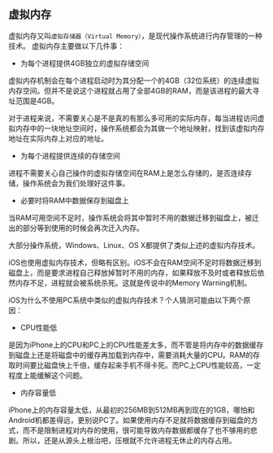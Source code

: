 ## 虚拟内存

虚拟内存又叫`虚拟存储器（Virtual Memory）`，是现代操作系统进行内存管理的一种技术。
虚拟内存主要做以下几件事：

* 为每个进程提供4GB独立的虚拟存储空间

虚拟内存机制会在每个进程启动时为其分配一个的4GB（32位系统）的连续虚拟内存空间。但并不是说这个进程就占用了全部4GB的RAM，而是该进程的最大寻址范围是4GB。

对于进程来说，不需要关心是不是真的有那么多可用的实际内存，每当进程访问虚拟内存中的一块地址空间时，操作系统都会为其做一个地址映射，找到该虚拟内存地址在实际内存上对应的地址。

* 为每个进程提供连续的存储空间

进程不需要关心自己操作的虚拟存储空间在RAM上是怎么存储的，是否连续存储，操作系统会为我们处理好这件事。

* 必要时将RAM中数据保存到磁盘上

当RAM可用空间不足时，操作系统会将其中暂时不用的数据迁移到磁盘上，被迁出的部分等到使用的时候会再次迁入内存。

大部分操作系统，Windows、Linux、OS X都提供了类似上述的虚拟内存技术。

iOS也使用虚拟内存技术，但略有区别。iOS不会在RAM空间不足时将数据迁移到磁盘上，而是要求进程自己释放掉暂时不用的内存，如果释放不及时或者释放后依然内存不足，进程就会被系统杀死。这就是传说中的Memory Warning机制。

iOS为什么不使用PC系统中类似的虚拟内存技术？个人猜测可能由以下两个原因：

* CPU性能低

是因为iPhone上的CPU和PC上的CPU性能差太多，而不管是将内存中的数据缓存到磁盘上还是将磁盘中的缓存再加载到内存中，需要消耗大量的CPU。RAM的存取时间要比磁盘快上千倍，缓存起来手机不得卡死。而PC上CPU性能较高，一定程度上能缓解这个问题。

* 内存容量低

iPhone上的内存容量太低，从最初的256MB到512MB再到现在的1GB，哪怕和Android机都差得远，更别说PC了。如果使用内存不足就将数据缓存到磁盘的方式，而不是限制进程对内存的使用，很可能导致内存数据都缓存了也不够用的悲剧。所以，还是从源头上根治吧，压根就不允许进程无休止的内存占用。
